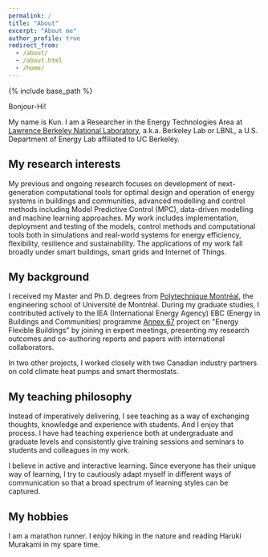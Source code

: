 ```yaml
---
permalink: /
title: "About"
excerpt: "About me"
author_profile: true
redirect_from:
  - /about/
  - /about.html
  - /home/
---
```


{% include base_path %}

Bonjour-Hi!

My name is Kun. I am a Researcher in the Energy Technologies Area at [Lawrence Berkeley National Laboratory](http://www.lbl.gov), a.k.a. Berkeley Lab or LBNL, a U.S. Department of Energy Lab affiliated to UC Berkeley.

## My research interests

My previous and ongoing research focuses on development of next-generation computational tools for optimal design and operation of energy systems in buildings and communities, advanced modelling and control methods including Model Predictive Control (MPC), data-driven modelling and machine learning approaches. My work includes implementation, deployment and testing of the models, control methods and computational tools both in simulations and real-world systems for energy efficiency, flexibility, resilience and sustainability. The applications of my work fall broadly under smart buildings, smart grids and Internet of Things.

## My background

I received my Master and Ph.D. degrees from [Polytechnique Montréal](http://www.polymtl.ca), the engineering school of Université de Montréal. During my graduate studies, I contributed actively to the IEA (International Energy Agency) EBC (Energy in Buildings and Communities) programme [Annex 67](http://www.annex67.org/) project on "Energy Flexible Buildings" by joining in expert meetings, presenting my research outcomes and co-authoring reports and papers with international collaborators.

In two other projects, I worked closely with two Canadian industry partners on cold climate heat pumps and smart thermostats.

## My teaching philosophy

Instead of imperatively delivering, I see teaching as a way of exchanging thoughts, knowledge and experience with students. And I enjoy that process. I have had teaching experience both at undergraduate and graduate levels and consistently give training sessions and seminars to students and colleagues in my work.

I believe in active and interactive learning. Since everyone has their unique way of learning, I try to cautiously adapt myself in different ways of communication so that a broad spectrum of learning styles can be captured.

## My hobbies
I am a marathon runner. I enjoy hiking in the nature and reading Haruki Murakami in my spare time.
